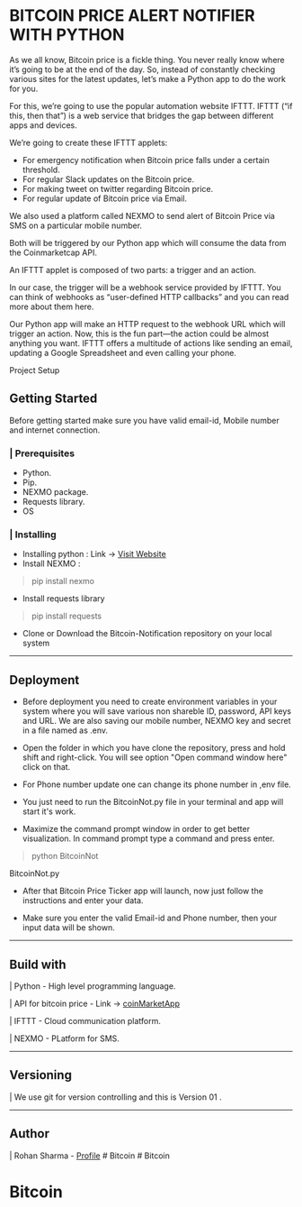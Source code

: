 # BITCOIN PRICE ALERT NOTIFIER WITH PYTHON

As we all know, Bitcoin price is a fickle thing. You never really know where it’s going to be at the end of the day. So, instead of constantly checking various sites for the latest updates, let’s make a Python app to do the work for you.

For this, we’re going to use the popular automation website IFTTT. IFTTT (“if this, then that”) is a web service that bridges the gap between different apps and devices.

We’re going to create these IFTTT applets:

- For emergency notification when Bitcoin price falls under a certain threshold.
- For regular Slack updates on the Bitcoin price.
- For making tweet on twitter regarding Bitcoin price.
- For regular update of Bitcoin price via Email.

We also used a platform called NEXMO to send alert of Bitcoin Price via SMS on a particular mobile number.


Both will be triggered by our Python app which will consume the data from the Coinmarketcap API.

An IFTTT applet is composed of two parts: a trigger and an action.

In our case, the trigger will be a webhook service provided by IFTTT. You can think of webhooks as “user-defined HTTP callbacks” and you can read more about them here.

Our Python app will make an HTTP request to the webhook URL which will trigger an action. Now, this is the fun part—the action could be almost anything you want. IFTTT offers a multitude of actions like sending an email, updating a Google Spreadsheet and even calling your phone.

Project Setup
## Getting Started

Before getting started make sure you have valid email-id, Mobile number and internet connection.

### | Prerequisites

- Python.
- Pip.
- NEXMO package.
- Requests library.
- OS

### | Installing

- Installing python : Link -> [Visit Website](https://www.codecademy.com/articles/install-python)
- Install NEXMO :

> pip install nexmo

- Install requests library

> pip install requests

- Clone or Download the Bitcoin-Notification repository on your local system

---

## Deployment

- Before deployment you need to create environment variables in your system where you will save various non shareble ID, password, API keys and URL. We are also saving our mobile number, NEXMO key and secret in a file named as .env.


- Open the folder in which you have clone the repository, press and hold shift and right-click. You will see option "Open command window here" click on that.

- For Phone number update one can change its phone number in ,env file.

- You just need to run the BitcoinNot.py file in your terminal and app will start it's work.

- Maximize the command prompt window in order to get better visualization. In command prompt type a command and press enter.


> python BitcoinNot


BitcoinNot.py

- After that Bitcoin Price Ticker app will launch, now just follow the instructions and enter your data.


- Make sure you enter the valid Email-id and Phone number, then your input data will be shown.


---

## Build with

| Python - High level programming language.

| API for bitcoin price - Link ->
[coinMarketApp]('https://pro-api.coinmarketcap.com/v1/cryptocurrency/listings/latest')

| IFTTT - Cloud communication platform.

| NEXMO - PLatform for SMS.

---

## Versioning

| We use git for version controlling and this is Version 01 .

---

## Author

| Rohan Sharma - [Profile](https://github.com/rohan-sharma-au6)
#   B i t c o i n  
 # Bitcoin
# Bitcoin
